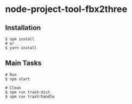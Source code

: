# node-project-tool-fbx2three

## Installation
```shell
$ npm install
# or
$ yarn install
```

## Main Tasks
```shell
# Run
$ npm start

# Clean
$ npm run trash:dist
$ npm run trash:handle
```
